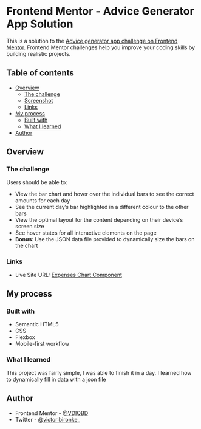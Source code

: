 # Frontend Mentor - Advice Generator App Solution

This is a solution to the [Advice generator app challenge on Frontend Mentor](https://www.frontendmentor.io/challenges/advice-generator-app-QdUG-13db). Frontend Mentor challenges help you improve your coding skills by building realistic projects.

## Table of contents

- [Overview](#overview)
  - [The challenge](#the-challenge)
  - [Screenshot](#screenshot)
  - [Links](#links)
- [My process](#my-process)
  - [Built with](#built-with)
  - [What I learned](#what-i-learned)
- [Author](#author)

## Overview

### The challenge

Users should be able to:

- View the bar chart and hover over the individual bars to see the correct amounts for each day
- See the current day’s bar highlighted in a different colour to the other bars
- View the optimal layout for the content depending on their device’s screen size
- See hover states for all interactive elements on the page
- **Bonus**: Use the JSON data file provided to dynamically size the bars on the chart

### Links

- Live Site URL: [Expenses Chart Component](https://victoribironke.github.io/expenses-chart-component/)

## My process

### Built with

- Semantic HTML5
- CSS
- Flexbox
- Mobile-first workflow

### What I learned

This project was fairly simple, I was able to finish it in a day. I learned how to dynamically fill in data with a json file

## Author

<!-- - Website - [Victor Ibironke](https://www.your-site.com) -->

- Frontend Mentor - [@VDIQBD](https://www.frontendmentor.io/profile/vdiqbd)
- Twitter - [@victoribironke\_](https://www.twitter.com/victoribironke_)
